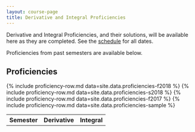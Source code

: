 ```yaml
---
layout: course-page
title: Derivative and Integral Proficiencies
---
```


Derivative and Integral Proficiencies, and their solutions, will be available here as they are completed.  See the [schedule](assets/general/Spring2019/MATH251-Schedule.pdf) for all dates.

Proficiencies from past semesters are available below.

## <a id="proficiencies"></a>Proficiencies
<div class="x-scroll">
<table class="asst-table">
<tr><th>Semester</th><th>Derivative</th><th>Integral</th></tr>
	{% include proficiency-row.md data=site.data.proficiencies-f2018 %}
	{% include proficiency-row.md data=site.data.proficiencies-s2018 %}
	{% include proficiency-row.md data=site.data.proficiencies-f2017 %}
	{% include proficiency-row.md data=site.data.proficiencies-sample %}
</table>
</div>

